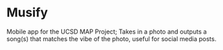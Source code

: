 # Musify
Mobile app for the UCSD MAP Project; Takes in a photo and outputs a song(s) that matches the vibe of the photo, useful for social media posts.
